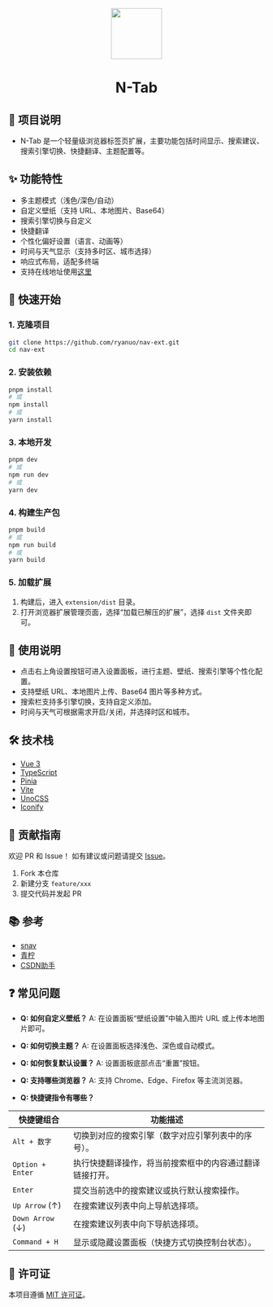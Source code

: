 <p align="center">
<img src="https://raw.githubusercontent.com/ryanuo/tab-ext/refs/heads/main/extension/assets/logo.svg" style="width:100px;" />
</p>

<h1 align="center">N-Tab</h1>

## 🧩 项目说明

- N-Tab 是一个轻量级浏览器标签页扩展，主要功能包括时间显示、搜索建议、搜索引擎切换、快捷翻译、主题配置等。

## ✨ 功能特性

- 多主题模式（浅色/深色/自动）
- 自定义壁纸（支持 URL、本地图片、Base64）
- 搜索引擎切换与自定义
- 快捷翻译
- 个性化偏好设置（语言、动画等）
- 时间与天气显示（支持多时区、城市选择）
- 响应式布局，适配多终端
- 支持在线地址使用[这里](https://tab.ryanuo.cc/)

## 🚀 快速开始

### 1. 克隆项目

```bash
git clone https://github.com/ryanuo/nav-ext.git
cd nav-ext
```

### 2. 安装依赖

```bash
pnpm install
# 或
npm install
# 或
yarn install
```

### 3. 本地开发

```bash
pnpm dev
# 或
npm run dev
# 或
yarn dev
```

### 4. 构建生产包

```bash
pnpm build
# 或
npm run build
# 或
yarn build
```

### 5. 加载扩展

1. 构建后，进入 `extension/dist` 目录。
2. 打开浏览器扩展管理页面，选择“加载已解压的扩展”，选择 `dist` 文件夹即可。

## 📝 使用说明

- 点击右上角设置按钮可进入设置面板，进行主题、壁纸、搜索引擎等个性化配置。
- 支持壁纸 URL、本地图片上传、Base64 图片等多种方式。
- 搜索栏支持多引擎切换，支持自定义添加。
- 时间与天气可根据需求开启/关闭，并选择时区和城市。

## 🛠️ 技术栈

- [Vue 3](https://vuejs.org/)
- [TypeScript](https://www.typescriptlang.org/)
- [Pinia](https://pinia.vuejs.org/)
- [Vite](https://vitejs.dev/)
- [UnoCSS](https://uno.antfu.me/)
- [Iconify](https://iconify.design/)

## 🤝 贡献指南

欢迎 PR 和 Issue！
如有建议或问题请提交 [Issue](https://github.com/ryanuo/nav-ext/issues)。

1. Fork 本仓库
2. 新建分支 `feature/xxx`
3. 提交代码并发起 PR

## 📚 参考

- [snav](https://github.com/imsyy/SNav)
- [青柠](https://www.limestart.cn/)
- [CSDN助手](https://plugin.csdn.net/)

## ❓ 常见问题

- **Q: 如何自定义壁纸？**
  A: 在设置面板“壁纸设置”中输入图片 URL 或上传本地图片即可。

- **Q: 如何切换主题？**
  A: 在设置面板选择浅色、深色或自动模式。

- **Q: 如何恢复默认设置？**
  A: 设置面板底部点击“重置”按钮。

- **Q: 支持哪些浏览器？**
  A: 支持 Chrome、Edge、Firefox 等主流浏览器。

- **Q: 快捷键指令有哪些？**

| 快捷键组合       | 功能描述                                                                 |
|------------------|--------------------------------------------------------------------------|
| `Alt + 数字`     | 切换到对应的搜索引擎（数字对应引擎列表中的序号）。                         |
| `Option + Enter` | 执行快捷翻译操作，将当前搜索框中的内容通过翻译链接打开。                   |
| `Enter`          | 提交当前选中的搜索建议或执行默认搜索操作。                                 |
| `Up Arrow` (↑)   | 在搜索建议列表中向上导航选择项。                                         |
| `Down Arrow` (↓) | 在搜索建议列表中向下导航选择项。                                         |
| `Command + H`    | 显示或隐藏设置面板（快捷方式切换控制台状态）。                            |

## 📄 许可证

本项目遵循 [MIT 许可证](./LICENSE)。
